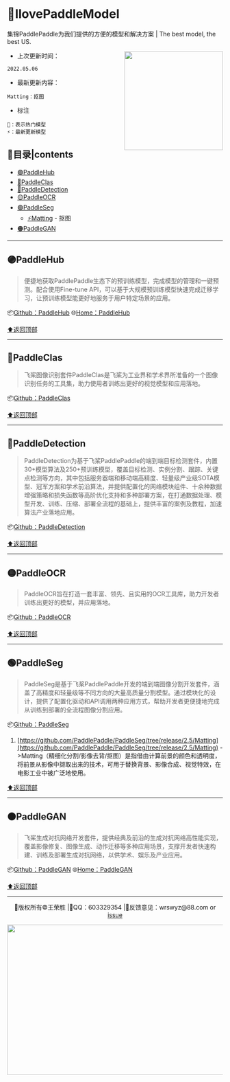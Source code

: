 # 🌈IlovePaddleModel

集锦PaddlePaddle为我们提供的方便的模型和解决方案 | The best model, the best US.

<img align='right' src="https://media.giphy.com/media/M9gbBd9nbDrOTu1Mqx/giphy.gif" width="230">

- 上次更新时间：
```
2022.05.06
```
- 最新更新内容：
```
Matting：抠图
```
- 标注
```
🌟：表示热门模型
⚡：最新更新模型
```

<p id="top"></p>

## 📄目录|contents

- [🟣PaddleHub](#1)
- [🔵PaddleClas](#2)
- [🔴PaddleDetection](#3)
- [🟡PaddleOCR](#4)
- [🟢PaddleSeg](#5)
  - [⚡Matting](#5.1) - 抠图 
- [🟠PaddleGAN](#6)

---

<p id="1"></p>

## 🟣PaddleHub

> 便捷地获取PaddlePaddle生态下的预训练模型，完成模型的管理和一键预测。配合使用Fine-tune API，可以基于大规模预训练模型快速完成迁移学习，让预训练模型能更好地服务于用户特定场景的应用。

📦[Github：PaddleHub](https://github.com/PaddlePaddle/PaddleHub)  🌐[Home：PaddleHub](https://www.paddlepaddle.org.cn/hub)

[⬆️返回顶部](#top)

---

<p id="2"></p>

## 🔵PaddleClas

> 飞桨图像识别套件PaddleClas是飞桨为工业界和学术界所准备的一个图像识别任务的工具集，助力使用者训练出更好的视觉模型和应用落地。

📦[Github：PaddleClas](https://github.com/PaddlePaddle/PaddleClas)

[⬆️返回顶部](#top)

---

<p id="3"></p>

## 🔴PaddleDetection

> PaddleDetection为基于飞桨PaddlePaddle的端到端目标检测套件，内置30+模型算法及250+预训练模型，覆盖目标检测、实例分割、跟踪、关键点检测等方向，其中包括服务器端和移动端高精度、轻量级产业级SOTA模型、冠军方案和学术前沿算法，并提供配置化的网络模块组件、十余种数据增强策略和损失函数等高阶优化支持和多种部署方案，在打通数据处理、模型开发、训练、压缩、部署全流程的基础上，提供丰富的案例及教程，加速算法产业落地应用。

📦[Github：PaddleDetection](https://github.com/PaddlePaddle/PaddleDetection)

[⬆️返回顶部](#top)

---

<p id="4"></p>

## 🟡PaddleOCR

> PaddleOCR旨在打造一套丰富、领先、且实用的OCR工具库，助力开发者训练出更好的模型，并应用落地。

📦[Github：PaddleOCR](https://github.com/PaddlePaddle/PaddleOCR)

[⬆️返回顶部](#top)

---

<p id="5"></p>

## 🟢PaddleSeg

> PaddleSeg是基于飞桨PaddlePaddle开发的端到端图像分割开发套件，涵盖了高精度和轻量级等不同方向的大量高质量分割模型。通过模块化的设计，提供了配置化驱动和API调用两种应用方式，帮助开发者更便捷地完成从训练到部署的全流程图像分割应用。

📦[Github：PaddleSeg](https://github.com/PaddlePaddle/PaddleSeg)

<p id="5.1"></p>

1. [https://github.com/PaddlePaddle/PaddleSeg/tree/release/2.5/Matting](https://github.com/PaddlePaddle/PaddleSeg/tree/release/2.5/Matting) ->Matting（精细化分割/影像去背/抠图）是指借由计算前景的颜色和透明度，将前景从影像中撷取出来的技术，可用于替换背景、影像合成、视觉特效，在电影工业中被广泛地使用。 

[⬆️返回顶部](#top)

---

<p id="6"></p>

## 🟠PaddleGAN

> 飞桨生成对抗网络开发套件，提供经典及前沿的生成对抗网络高性能实现，覆盖影像修复、图像生成、动作迁移等多种应用场景，支撑开发者快速构建、训练及部署生成对抗网络，以供学术、娱乐及产业应用。

📦[Github：PaddleGAN](https://github.com/PaddlePaddle/PaddleGAN)  🌐[Home：PaddleGAN](https://www.paddlepaddle.org.cn/paddlegan)

[⬆️返回顶部](#top)

---
<p align="center">🔰版权所有&copy王荣胜 |💬QQ：603329354 |📁反馈意见：wrswyz@88.com or <a href="https://github.com/WangRongsheng/IlovePaddleModel/issues">issue</a></p> 

<center><img src="https://cdn.jsdelivr.net/gh/drew233/cdn//20191003172815.webp" height="350" width="1000"></center>
